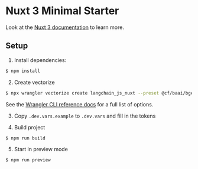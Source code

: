 # Nuxt 3 Minimal Starter

Look at the [Nuxt 3 documentation](https://nuxt.com/docs/getting-started/introduction) to learn more.

## Setup

1. Install dependencies:

```bash
$ npm install
```

2. Create vectorize

```bash
$ npx wrangler vectorize create langchain_js_nuxt --preset @cf/baai/bge-base-en-v1.5
```

See the [Wrangler CLI reference docs](https://developers.cloudflare.com/workers/wrangler/commands/#vectorize) for a full list of options.

3. Copy `.dev.vars.example` to `.dev.vars` and fill in the tokens

4. Build project

```bash
$ npm run build
```

5. Start in preview mode

```bash
$ npm run preview
```
